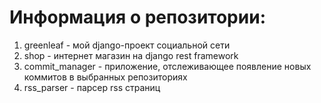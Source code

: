# Информация о репозитории:
1) greenleaf - мой django-проект социальной сети
2) shop - интернет магазин на django rest framework
3) commit_manager - приложение, отслеживающее появление новых коммитов в выбранных репозиториях
4) rss_parser - парсер rss страниц 
